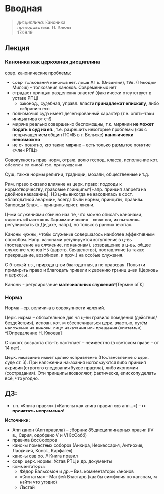 # Вводная
> _дисциплина:_ Каноника  
> _преподаватель:_ Н. Клюев  
> 17.09.19  

## Лекция

### Каноника как церковная дисциплина

совр. канонические проблемы:

- совр. толкований канонов нет: лишь XII в. (Византия), 19в. (Никодим Милош) – толкования канонов. Современных нет!
- страдает принцип разделения властей (фактически отсутствует в уставе РПЦ)
	- законод., судебная, управл. власти __принадлежат епископу__, либо собранию епп
- полномочия суда имеет делегированный характер (т.е. опять–таки инициатива от еп!)
- миряне реально совершенно беспомощны, т.к. мирянин __не может подать в суд на еп.__, т.е. разрешить некоторые проблемы (как с непричащением общин ПСМБ в г. Вельске) __канонически невозможно__
- не оч понятно, кто такие миряне – есть только размытое понятие «член РПЦ»

Совокупность прав. норм, отраж. волю господ. класса,
исполнение кот. обеспеч–ся силой гос. принуждения.

Сущ. также нормы религии, традиции, морали, общественные и т.д.

Рим. право оказало влияние на церк. право: подходы к нормотворчеству, правовые принципы^[Напр. принцип запрета на двойное наказание.].
НЗ ц–вь никогда не находилась в сост. «благодатной анархии», всегда были нормы, принципы, правила.
Заповеди Блаж. – принципы христ. жизни.

Ц–ми служениями обычно наз. те, что можно описать канонами, оценить объективно.
Харизматические – сложнее, их пытались регулировать (в Дидахе, напр.), но только в ранних текстах.

Каноны нужны, чтобы служение совершалось наиболее эффективным способом.
Напр. канонами регулируется вступление в ц–вь (поставление на служение, по канонам),
возвращение в ц–вь,
общее служение членов НБ (царств. Священство),
поставление (а также прекращение, возобновл. и проч.) на особые служения.

С б–вской т.з., природа ц–ви благодатная, а не правовая.
Попытки примирить право и благодать привели к двоению границ ц–ви (Церковь и церковь).

Каноны – регулирование __материальных служений__^[Термин оГК]


### Норма

Норма – ср. величина в совокупности явлений.

Церк. норма – обязательное для чл ц–ви правило поведения (действия/бездействия), исполн. кот. м обеспечиваться церк. властью,
путём наложение на виновн. лицо наказания или прещения (епитемьи).
^[Определение Н. Клюева]

С какого возраста отв–ть наступает – неизвестно (в светском праве – от 14 лет).

Церк. наказание имеет целью исправление (Постановление о церк. суде ст. 6).
При наложении наказания используются либо принцип акривии (строгого следования букве правила), либо икономии (сострадания).
Эти принципы позволяют, фактически, епископу делать всё, что угодно.

## ДЗ:

- т.н. «Книга правил» («Каноны как книга правил свв апп...») – __•• прочитать непременно!__

__Источники:__

- Апп канон (Апп правила) – сборник 85 дисциплинарных правил (IV в., Сирия, одобрено V и VI ВсСобб)
- правила ВссСоборов
- каноны поместных соборов (Анкира, Неокессария, Антиохия, Лаодикия, Конст., Карфаген)
- каноны свв оо. // Книга правил
- совр. церк. нормы: Устав РПЦ и др. документы
- комментаторы:
	- Фёдор Вальсомон и др. – Виз. комментаторы канонов
	- «Синтагма» – Матфей Властарь (как бы симфония по канонам, м найти что угодно)
	- Ластай
